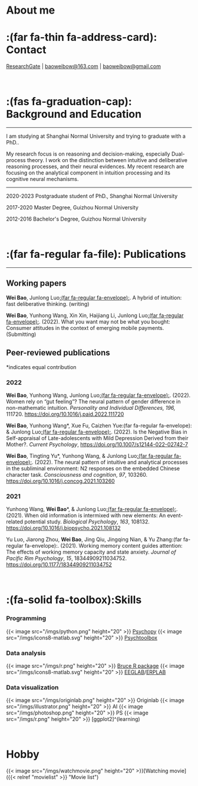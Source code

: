 # About me


# :(far fa-thin fa-address-card): Contact 

[ResearchGate](https://www.researchgate.net/profile/Wei-Bao-9) | baoweibow@163.com | baoweibow@gmail.com

<br>

# :(fas fa-graduation-cap): Background and Education

---

I am studying at Shanghai Normal University and trying to graduate with a PhD.. 

My research focus is on reasoning and decision-making, especially Dual-process theory. I work on the distinction between intuitive and deliberative reasoning processes, and their neural evidences. My recent research are focusing on the analytical component in intuition processing and its cognitive neural mechanisms. 

---

2020-2023 Postgraduate student of PhD., Shanghai Normal University

2017-2020 Master Degree, Guizhou Normal University

2012-2016 Bachelor's Degree, Guizhou Normal University

<br>

# :(far fa-regular fa-file): Publications

---

## Working papers

**Wei Bao**, Junlong Luo[:(far fa-regular fa-envelope):](https://www.researchgate.net/profile/Junlong-Luo). A hybrid of intuition: fast deliberative thinking. (writing)

**Wei Bao**, Yunhong Wang, Xin Xin, Haijiang Li, Junlong Luo[:(far fa-regular fa-envelope):](https://www.researchgate.net/profile/Junlong-Luo). (2022). What you want may not be what you bought: Consumer attitudes in the context of emerging mobile payments.  (Submitting)

## Peer-reviewed publications

*indicates equal contribution

### 2022

**Wei Bao**, Yunhong Wang, Junlong Luo[:(far fa-regular fa-envelope):](https://www.researchgate.net/profile/Junlong-Luo). (2022). Women rely on “gut feeling”? The neural pattern of gender difference in non-mathematic intuition. *Personality and Individual Differences, 196,* 111720. https://doi.org/10.1016/j.paid.2022.111720

**Wei Bao**, Yunhong Wang*, Xue Fu, Caizhen Yue:(far fa-regular fa-envelope): & Junlong Luo[:(far fa-regular fa-envelope):](https://www.researchgate.net/profile/Junlong-Luo). (2022). Is the Negative Bias in Self-appraisal of Late-adolescents with Mild Depression Derived from their Mother?. *Current Psychology*, https://doi.org/10.1007/s12144-022-02742-7

**Wei Bao**, Tingting Yu*, Yunhong Wang, & Junlong Luo[:(far fa-regular fa-envelope):](https://www.researchgate.net/profile/Junlong-Luo). (2022). The neural pattern of intuitive and analytical processes in the subliminal environment: N2 responses on the embedded Chinese character task. *Consciousness and cognition*, *97*, 103260. https://doi.org/10.1016/j.concog.2021.103260

### 2021

Yunhong Wang, **Wei Bao***, & Junlong Luo[:(far fa-regular fa-envelope):](https://www.researchgate.net/profile/Junlong-Luo). (2021). When old information is intermixed with new elements: An event-related potential study. *Biological Psychology*, *163*, 108132. https://doi.org/10.1016/j.biopsycho.2021.108132

Yu Luo, Jiarong Zhou, **Wei Bao**, Jing Qiu, Jingqing Nian, & Yu Zhang:(far fa-regular fa-envelope):. (2021). Working memory content guides attention: The effects of working memory capacity and state anxiety. *Journal of Pacific Rim Psychology*, *15*, 18344909211034752. https://doi.org/10.1177/18344909211034752

<br>

# :(fa-solid fa-toolbox):Skills

### Programming

{{< image src="/imgs/python.png" height="20" >}} [Psychopy](https://www.psychopy.org/) {{< image src="/imgs/icons8-matlab.svg" height="20" >}} [Psychtoolbox](http://psychtoolbox.org/)

### Data analysis

{{< image src="/imgs/r.png" height="20" >}} [Bruce R package](https://www.rdocumentation.org/packages/bruceR/versions/0.8.5) {{< image src="/imgs/icons8-matlab.svg" height="20" >}} [EEGLAB](https://sccn.ucsd.edu/eeglab/index.php)/[ERPLAB](https://erpinfo.org/erplab)

### Data visualization

{{< image src="/imgs/originlab.png" height="20" >}} Originlab {{< image src="/imgs/illustrator.png" height="20" >}} AI {{< image src="/imgs/photoshop.png" height="20" >}} PS {{< image src="/imgs/r.png" height="20" >}} [ggplot2]^(learning)

<br>

# Hobby

{{< image src="/imgs/watchmovie.png" height="20" >}}[Watching movie]({{< relref "movielist" >}} "Movie list")



<br>
